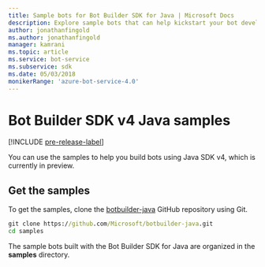 ```yaml
---
title: Sample bots for Bot Builder SDK for Java | Microsoft Docs
description: Explore sample bots that can help kickstart your bot development with the Bot Builder SDK for Java.
author: jonathanfingold
ms.author: jonathanfingold
manager: kamrani
ms.topic: article
ms.service: bot-service
ms.subservice: sdk
ms.date: 05/03/2018
monikerRange: 'azure-bot-service-4.0' 
---
```


# Bot Builder SDK v4 Java samples
[!INCLUDE [pre-release-label](../includes/pre-release-label.md)]

You can use the samples to help you build bots using Java SDK v4, which is currently in preview.

## Get the samples
To get the samples, clone the [botbuilder-java](https://github.com/Microsoft/botbuilder-java) GitHub repository using Git.

```cmd
git clone https://github.com/Microsoft/botbuilder-java.git
cd samples
```
The sample bots built with the Bot Builder SDK for Java are organized in the **samples** directory.
